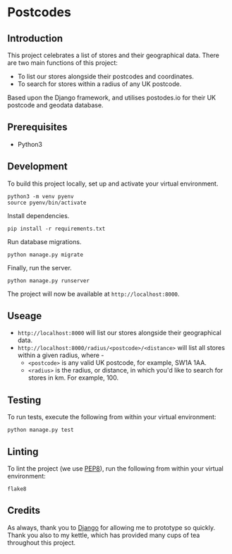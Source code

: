 # Postcodes


## Introduction

This project celebrates a list of stores and their geographical data.  There are two main functions of this project:

* To list our stores alongside their postcodes and coordinates.
* To search for stores within a radius of any UK postcode.

Based upon the Django framework, and utilises postodes.io for their UK postcode and geodata database.

## Prerequisites

* Python3

## Development 

To build this project locally, set up and activate your virtual environment.

```
python3 -m venv pyenv
source pyenv/bin/activate
```

Install dependencies.

```
pip install -r requirements.txt
```

Run database migrations.

```
python manage.py migrate
```

Finally, run the server.

```
python manage.py runserver
```

The project will now be available at `http://localhost:8000`.

## Useage

* `http://localhost:8000` will list our stores alongside their geographical data.
* `http://localhost:8000/radius/<postcode>/<distance>` will list all stores within a given radius, where -
    * `<postcode>` is any valid UK postcode, for example, SW1A 1AA.
    * `<radius>` is the radius, or distance, in which you'd like to search for stores in km. For example, 100.


## Testing

To run tests, execute the following from within your virtual environment:

```
python manage.py test
```

## Linting

To lint the project (we use [PEP8](https://www.python.org/dev/peps/pep-0008/)), run the following from within your virtual environment:

```
flake8
```

## Credits

As always, thank you to [Django](https://www.djangoproject.com/) for allowing me to prototype so quickly. Thank you also to my kettle, which has provided many cups of tea throughout this project.



